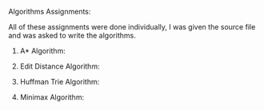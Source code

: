 Algorithms Assignments:

All of these assignments were done individually, I was given the source file and was asked to write the algorithms. 

1) A* Algorithm:

2) Edit Distance Algorithm:

3) Huffman Trie Algorithm:

4) Minimax Algorithm:
